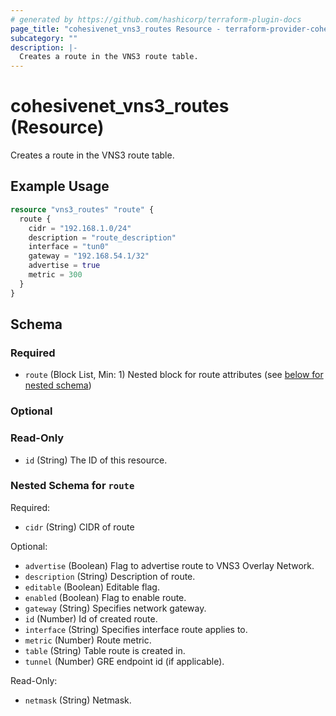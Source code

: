 ```yaml
---
# generated by https://github.com/hashicorp/terraform-plugin-docs
page_title: "cohesivenet_vns3_routes Resource - terraform-provider-cohesivenet"
subcategory: ""
description: |-
  Creates a route in the VNS3 route table.
---
```


# cohesivenet_vns3_routes (Resource)

Creates a route in the VNS3 route table.

## Example Usage
```terraform
resource "vns3_routes" "route" {
  route {
    cidr = "192.168.1.0/24"
    description = "route_description"
    interface = "tun0"
    gateway = "192.168.54.1/32"
    advertise = true
    metric = 300
  }
}
```


<!-- schema generated by tfplugindocs -->
## Schema

### Required

- `route` (Block List, Min: 1) Nested block for route attributes (see [below for nested schema](#nestedblock--route))

### Optional

### Read-Only

- `id` (String) The ID of this resource.

<a id="nestedblock--route"></a>
### Nested Schema for `route`

Required:

- `cidr` (String) CIDR of route

Optional:

- `advertise` (Boolean) Flag to advertise route to VNS3 Overlay Network.
- `description` (String) Description of route.
- `editable` (Boolean) Editable flag.
- `enabled` (Boolean) Flag to enable route.
- `gateway` (String) Specifies network gateway.
- `id` (Number) Id of created route.
- `interface` (String) Specifies interface route applies to.
- `metric` (Number) Route metric.
- `table` (String) Table route is created in.
- `tunnel` (Number) GRE endpoint id (if applicable).

Read-Only:

- `netmask` (String) Netmask.


